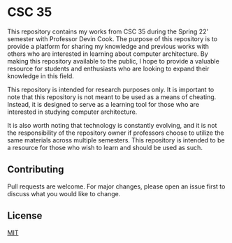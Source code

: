# CSC 35
This repository contains my works from CSC 35 during the Spring 22' semester with Professor Devin Cook. The purpose of this repository is to provide a platform for sharing my knowledge and previous works with others who are interested in learning about computer architecture. By making this repository available to the public, I hope to provide a valuable resource for students and enthusiasts who are looking to expand their knowledge in this field.

This repository is intended for research purposes only. It is important to note that this repository is not meant to be used as a means of cheating. Instead, it is designed to serve as a learning tool for those who are interested in studying computer architecture.

It is also worth noting that technology is constantly evolving, and it is not the responsibility of the repository owner if professors choose to utilize the same materials across multiple semesters. This repository is intended to be a resource for those who wish to learn and should be used as such.

## Contributing
Pull requests are welcome. For major changes, please open an issue first to discuss what you would like to change.

## License
[MIT](https://github.com/jvniorrr/CSUS-Computer-Science/blob/main/LICENSE)
